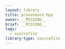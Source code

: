```yaml
---
layout: library
title: provenance.hpp
owner: __MISSING__
brief: __MISSING__
tags:
  - sourcefile
library-type: sourcefile
---
```

